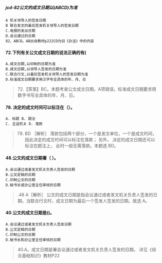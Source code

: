 ##### jcd-82公文的成文日期以(ABCD)为准
    A 机关领导人的签发日期
    B 联合发文的最后签发机关领导人的签发日期
    C.电报的发出日期
    D.会议通过的日期
    82、ABCD。AB出自教材p222CD为旧《办法》中的内容


#### 72.下列有关公文成文日期的说法正确的有(
    A.成文日期,以印制的日期为准
    B.成文日期,以领导人签发的日期为准
    C.联合行文,以最后签发机关领导人的签发日期为准
    D.标准成文日期要求用汉字写全具体的年、月、日
>   72.【答案】BC。本题考查公文成文日期。A项错误。标准成文日期要求用
数字书写全具体的年、月、日。

#### 78. 决定的成文时间可以标注在（）。
    A. 标题 B. 题注
    C. 主送机关 D. 落款
>   78. BD ［解析］ 落款包括两个部分，一个是发文单位，一个是成文时间，
    因此决定的成文时间可以标注在落款； 另外， 决定的成文日期还可以标注在题注上，
    此时一般无需落款。本题选 BD。
    
#### 48.公文的成文日期署（ ）。
    A.会议通过或者发文机关负责人签发的日期
    B.公文定稿的日期
    C.印制公文的日期
    D.秘书长或办公室主任审核的日期
>   .48 A［解析］ 公文的成文日期是指会议通过或者发文机关负责人签发的日
    期。当联合行文时，成文日期为最后一个签发人签发的日期。故选 A。

#### 40.公文的成文日期是()。
    A.会议通过或者发文机关负责人签发日期
    B.公文定稿的日期
    C.印制公文的日期
    D.秘书长和办公室主任审核的日期
>   40.A。成文日期是署会议通过或者发文机关负责人签发的日期。
    详见《综合基础知识》教材P22




















    